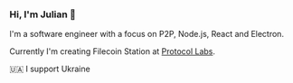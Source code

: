 ### Hi, I'm Julian 👋

I'm a software engineer with a focus on P2P, Node.js, React and Electron.

Currently I'm creating Filecoin Station at [Protocol Labs](https://github.com/protocol).

🇺🇦 I support Ukraine

